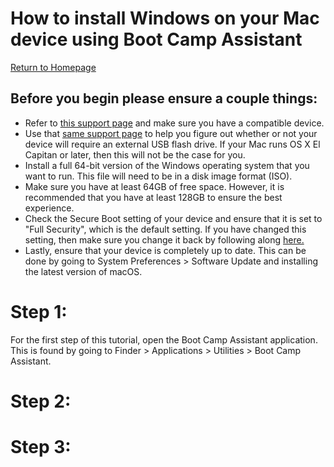 # How to install Windows on your Mac device using Boot Camp Assistant
[Return to Homepage](README.md)

## Before you begin please ensure a couple things:
- Refer to [this support page](https://support.apple.com/en-us/HT201468) and make sure you have a compatible device.
- Use that [same support page](https://support.apple.com/en-us/HT201468) to help you figure out whether or not your device will require an external USB flash drive. If your Mac runs OS X El Capitan or later, then this will not be the case for you. 
- Install a full 64-bit version of the Windows operating system that you want to run. This file will need to be in a disk image format (ISO). 
- Make sure you have at least 64GB of free space. However, it is recommended that you have at least 128GB to ensure the best experience. 
- Check the Secure Boot setting of your device and ensure that it is set to "Full Security", which is the default setting. If you have changed this setting, then make sure you change it back by following along [here.](https://support.apple.com/en-us/HT208198)
- Lastly, ensure that your device is completely up to date. This can be done by going to System Preferences > Software Update and installing the latest version of macOS. 


# Step 1:
For the first step of this tutorial, open the Boot Camp Assistant application. This is found by going to Finder > Applications > Utilities > Boot Camp Assistant. 

# Step 2:

# Step 3: 
